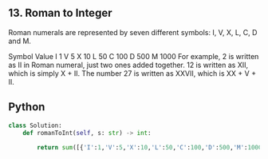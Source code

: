## 13. Roman to Integer


Roman numerals are represented by seven different symbols: I, V, X, L, C, D and M.

Symbol       Value
I             1
V             5
X             10
L             50
C             100
D             500
M             1000
For example, 2 is written as II in Roman numeral, just two ones added together. 12 is written as XII, which is simply X + II. The number 27 is written as XXVII, which is XX + V + II.

## Python

```python
class Solution:
    def romanToInt(self, s: str) -> int:
        
        return sum([{'I':1,'V':5,'X':10,'L':50,'C':100,'D':500,'M':1000}[c] for c in s]) - 2*sum(v1 < v2 for v1, v2 in zip([{'I':1,'V':5,'X':10,'L':50,'C':100,'D':500,'M':1000}[c] for c in s], [{'I':1,'V':5,'X':10,'L':50,'C':100,'D':500,'M':1000}[c] for c in s][1:]))
```
